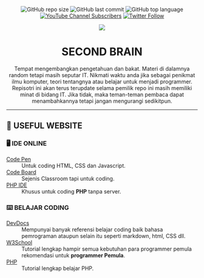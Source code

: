 <div align="center">

![GitHub repo size](https://img.shields.io/github/repo-size/Fattah25/Second-Brain.github.io?logo=github&style=flat-square)
![GitHub last commit](https://img.shields.io/github/last-commit/Fattah25/Second-Brain.github.io?color=red&style=flat-square)
![GitHub top language](https://img.shields.io/github/languages/top/Fattah25/Second-Brain.github.io?color=orange&style=flat-square)
[![YouTube Channel Subscribers](https://img.shields.io/youtube/channel/subscribers/UCRjRaNG_Jf159kMN-PvzsGQ?color=red&logo=youtube&logoColor=red&style=flat-square)](https://www.youtube.com/channel/UCRjRaNG_Jf159kMN-PvzsGQ)
[![Twitter Follow](https://img.shields.io/twitter/follow/Al_Munawarah19?color=gold&logo=twitter&style=flat-square)](https://twitter.com/Al_Munawarah19)


  
![](https://github.com/Fattah25/Second-Brain.github.io/blob/11acce3ad7f9c8a991d7bd5c60d256842903e03b/Second%20Brain.png)



  <h1 align="center" font="times-new-roman">SECOND BRAIN</h1>
  
  
Tempat mengembangkan pengetahuan dan bakat. Materi di dalamnya random tetapi masih seputar IT. Nikmati waktu anda jika sebagai penikmat ilmu komputer, teori tentangnya atau belajar untuk menjadi programmer. Repisotri ini akan terus terupdate selama pemilik repo ini masih memiliki minat di bidang IT. Jika tidak, maka teman-teman pembaca dapat menambahkannya tetapi jangan mengurangi sedikitpun.
  
  -----
</div>


## 🔗 USEFUL WEBSITE

<h3 id="ideonline">🖥️ IDE ONLINE</h3>

  <dl>
    <dt><a href="https://codepen.io/triilman25" target="blank">Code Pen</a></dt>
    <dd>Untuk coding HTML, CSS dan Javascript.</dd>
    <dt><a href="#">Code Board</a></dt>
    <dd>Sejenis Classroom tapi untuk coding.</dd>
    <dt><a href="https://3v4l.org/vP5X3">PHP IDE</a></dt>
  <dd>Khusus untuk coding <b>PHP</b> tanpa server.</dd>
  </dl>

<h3 id="referensi"> ⌨️ BELAJAR CODING</h3>
<dl>
  <dt><a href="https://devdocs.io/" target="_blank">DevDocs</a></dt>
  <dd>Mempunyai banyak referensi belajar coding baik bahasa pemrograman ataupun selain itu seperti markdown, html, CSS dll.</dd>
  <dt><a href="https://www.w3schools.com/" target="blank">W3School</a></dt>
  <dd>Tutorial lengkap hampir semua kebutuhan para programmer pemula rekomendasi untuk <b>programmer Pemula</b>.</dd>
  <dt><a href="https://www.php.net/manual/en/">PHP</a></dt>
  <dd>Tutorial lengkap belajar PHP.</dd>
 </dl>

